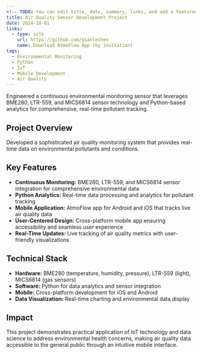 ```yaml
---
<!-- TODO: You can edit title, date, summary, links, and add a featured image here -->
title: Air Quality Sensor Development Project
date: 2024-10-01
links:
  - type: site
    url: https://github.com/qianlechen
    name: Download AtmoFlow App (by invitation)
tags:
  - Environmental Monitoring
  - Python
  - IoT
  - Mobile Development
  - Air Quality
---
```


Engineered a continuous environmental monitoring sensor that leverages BME280, LTR-559, and MICS6814 sensor technology and Python-based analytics for comprehensive, real-time pollutant tracking.

<!--more-->

## Project Overview

Developed a sophisticated air quality monitoring system that provides real-time data on environmental pollutants and conditions.

## Key Features

- **Continuous Monitoring:** BME280, LTR-559, and MICS6814 sensor integration for comprehensive environmental data
- **Python Analytics:** Real-time data processing and analytics for pollutant tracking
- **Mobile Application:** AtmoFlow app for Android and iOS that tracks live air quality data
- **User-Centered Design:** Cross-platform mobile app ensuring accessibility and seamless user experience
- **Real-Time Updates:** Live tracking of air quality metrics with user-friendly visualizations

## Technical Stack

- **Hardware:** BME280 (temperature, humidity, pressure), LTR-559 (light), MICS6814 (gas sensors)
- **Software:** Python for data analytics and sensor integration
- **Mobile:** Cross-platform development for iOS and Android
- **Data Visualization:** Real-time charting and environmental data display

## Impact

This project demonstrates practical application of IoT technology and data science to address environmental health concerns, making air quality data accessible to the general public through an intuitive mobile interface.

